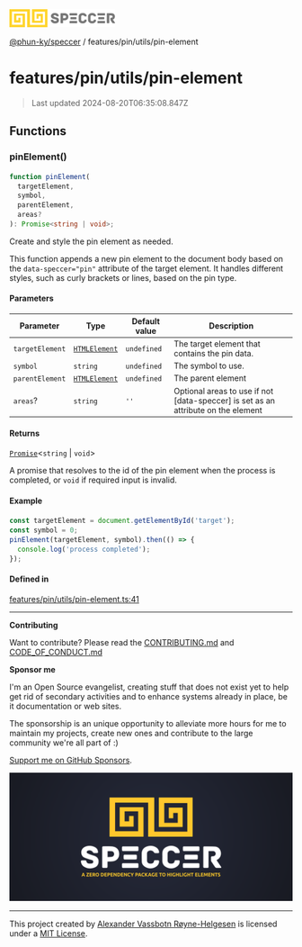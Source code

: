 <div>
  <img alt="SPECCER logo" src="https://raw.githubusercontent.com/phun-ky/speccer/main/public/logo-speccer-horizontal-colored-package.svg?raw=true" style="max-height:32px;" />
</div>

[@phun-ky/speccer](../../../README.md) / features/pin/utils/pin-element

# features/pin/utils/pin-element

> Last updated 2024-08-20T06:35:08.847Z

## Functions

### pinElement()

```ts
function pinElement(
  targetElement,
  symbol,
  parentElement,
  areas?
): Promise<string | void>;
```

Create and style the pin element as needed.

This function appends a new pin element to the document body based on the `data-speccer="pin"` attribute
of the target element. It handles different styles, such as curly brackets or lines, based on the pin type.

#### Parameters

| Parameter       | Type                                                                    | Default value | Description                                                                        |
| --------------- | ----------------------------------------------------------------------- | ------------- | ---------------------------------------------------------------------------------- |
| `targetElement` | [`HTMLElement`](https://developer.mozilla.org/docs/Web/API/HTMLElement) | `undefined`   | The target element that contains the pin data.                                     |
| `symbol`        | `string`                                                                | `undefined`   | The symbol to use.                                                                 |
| `parentElement` | [`HTMLElement`](https://developer.mozilla.org/docs/Web/API/HTMLElement) | `undefined`   | The parent element                                                                 |
| `areas`?        | `string`                                                                | `''`          | Optional areas to use if not \[data-speccer] is set as an attribute on the element |

#### Returns

[`Promise`](https://developer.mozilla.org/docs/Web/JavaScript/Reference/Global_Objects/Promise)\<`string` | `void`>

A promise that resolves to the id of the pin element when the process is completed, or `void` if required input is invalid.

#### Example

```ts
const targetElement = document.getElementById('target');
const symbol = 0;
pinElement(targetElement, symbol).then(() => {
  console.log('process completed');
});
```

#### Defined in

[features/pin/utils/pin-element.ts:41](https://github.com/phun-ky/speccer/blob/main/src/features/pin/utils/pin-element.ts#L41)

---

**Contributing**

Want to contribute? Please read the [CONTRIBUTING.md](https://github.com/phun-ky/speccer/blob/main/CONTRIBUTING.md) and [CODE_OF_CONDUCT.md](https://github.com/phun-ky/speccer/blob/main/CODE_OF_CONDUCT.md)

**Sponsor me**

I'm an Open Source evangelist, creating stuff that does not exist yet to help get rid of secondary activities and to enhance systems already in place, be it documentation or web sites.

The sponsorship is an unique opportunity to alleviate more hours for me to maintain my projects, create new ones and contribute to the large community we're all part of :)

[Support me on GitHub Sponsors](https://github.com/sponsors/phun-ky).

![Speccer banner, with logo and slogan: A zero dependency package to highlight elements](https://github.com/phun-ky/speccer/blob/main/public/speccer-banner.png?raw=true)

---

This project created by [Alexander Vassbotn Røyne-Helgesen](http://phun-ky.net) is licensed under a [MIT License](https://choosealicense.com/licenses/mit/).
